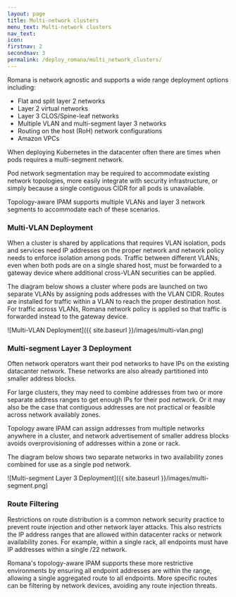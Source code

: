```yaml
---
layout: page
title: Multi-network clusters
menu_text: Multi-network clusters
nav_text:
icon:
firstnav: 2
secondnav: 3
permalink: /deploy_romana/multi_network_clusters/
---
```


Romana is network agnostic and supports a wide range deployment options including:

* Flat and split layer 2 networks
* Layer 2 virtual networks
* Layer 3 CLOS/Spine-leaf networks
* Multiple VLAN and multi-segment layer 3 networks
* Routing on the host (RoH) network configurations
* Amazon VPCs

When deploying Kubernetes in the datacenter often there are times when pods requires a multi-segment network.

Pod network segmentation may be required to accommodate existing network topologies, more easily integrate with security infrastructure, or simply because a single contiguous CIDR for all pods is unavailable.

Topology-aware IPAM supports multiple VLANs and layer 3 network segments to accommodate each of these scenarios.

### Multi-VLAN Deployment

When a cluster is shared by applications that requires VLAN isolation, pods and services need IP addresses on the proper network and network policy needs to enforce isolation among pods. Traffic between different VLANs, even when both pods are on a single shared host, must be forwarded to a gateway device where additional cross-VLAN securities can be applied.

The diagram below shows a cluster where pods are launched on two separate VLANs by assigning pods addresses with the VLAN CIDR. Routes are installed for traffic within a VLAN to reach the proper destination host. For traffic across VLANs, Romana network policy is applied so that traffic is forwarded instead to the gateway device.

![Multi-VLAN Deployment]({{ site.baseurl }}/images/multi-vlan.png)

### Multi-segment Layer 3 Deployment

Often network operators want their pod networks to have IPs on the existing datacanter network. These networks are also already partitioned into smaller address blocks.

For large clusters, they may need to combine addresses from two or more separate address ranges to get enough IPs for their pod network. Or it may also be the case that contiguous addresses are not practical or feasible across network availably zones.

Topology aware IPAM can assign addresses from multiple networks anywhere in a cluster, and network advertisement of smaller address blocks avoids overprovisioning of addresses within a zone or rack.

The diagram below shows two separate networks in two availability zones combined for use as a single pod network.

![Multi-segment Layer 3 Deployment]({{ site.baseurl }}/images/multi-segment.png)

### Route Filtering

Restrictions on route distribution is a common network security practice to prevent route injection and other network layer attacks. This also restricts the IP address ranges that are allowed within datacenter racks or network availability zones. For example, within a single rack, all endpoints must have IP addresses within a single /22 network.

Romana's topology-aware IPAM supports these more restrictive environments by ensuring all endpoint addresses are within the range, allowing a single aggregated route to all endpoints. More specific routes can be filtering by network devices, avoiding any route injection threats.
